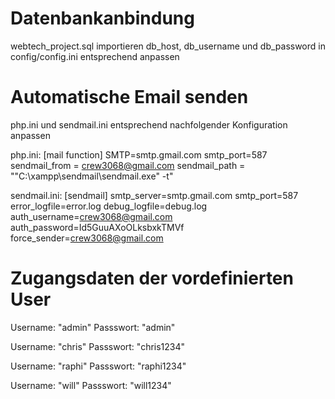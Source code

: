 # Datenbankanbindung
webtech_project.sql importieren 
db_host, db_username und db_password in config/config.ini entsprechend anpassen
# Automatische Email senden
php.ini und sendmail.ini entsprechend nachfolgender Konfiguration anpassen

php.ini:  [mail function]
    SMTP=smtp.gmail.com
    smtp_port=587
    sendmail_from = crew3068@gmail.com
    sendmail_path = "\"C:\xampp\sendmail\sendmail.exe\" -t"

sendmail.ini: [sendmail]
    smtp_server=smtp.gmail.com
    smtp_port=587
    error_logfile=error.log
    debug_logfile=debug.log
    auth_username=crew3068@gmail.com
    auth_password=Id5GuuAXoOLksbxkTMVf
    force_sender=crew3068@gmail.com

# Zugangsdaten der vordefinierten User

Username: "admin"
Passswort: "admin"
 
Username: "chris"
Passswort: "chris1234"

Username: "raphi"
Passswort: "raphi1234"

Username: "will"
Passswort: "will1234"